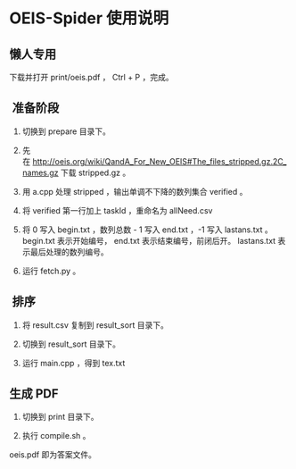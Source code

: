# OEIS-Spider 使用说明

##  懒人专用

下载并打开 print/oeis.pdf ， Ctrl + P ，完成。

##  准备阶段

1. 切换到 prepare 目录下。

2. 先在 http://oeis.org/wiki/QandA_For_New_OEIS#The_files_stripped.gz.2C_names.gz 下载 stripped.gz 。

3. 用 a.cpp 处理 stripped ，输出单调不下降的数列集合 verified 。

4. 将 verified 第一行加上 taskId ，重命名为 allNeed.csv

5. 将 0 写入 begin.txt ，数列总数 - 1 写入 end.txt ，-1 写入 lastans.txt 。begin.txt 表示开始编号， end.txt 表示结束编号，前闭后开。 lastans.txt 表示最后处理的数列编号。

6. 运行 fetch.py 。

##  排序

1. 将 result.csv 复制到 result_sort 目录下。

2. 切换到 result_sort 目录下。

3. 运行 main.cpp ，得到 tex.txt

## 生成 PDF

1. 切换到 print 目录下。

2. 执行 compile.sh 。

oeis.pdf 即为答案文件。
